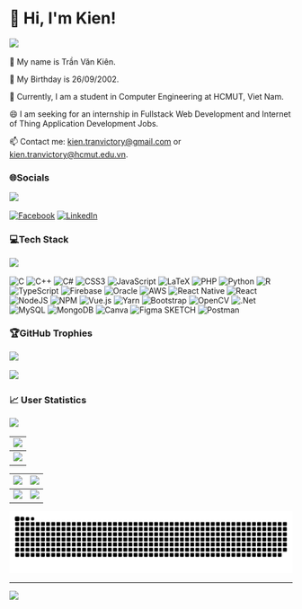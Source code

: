 
# 💫 Hi, I'm Kien!

<img src="https://user-images.githubusercontent.com/73097560/115834477-dbab4500-a447-11eb-908a-139a6edaec5c.gif">

👀 My name is Trần Văn Kiên.

🎂 My Birthday is 26/09/2002.

🔭 Currently, I am a student in Computer Engineering at HCMUT, Viet Nam.

😄 I am seeking for an internship in Fullstack Web Development and Internet of Thing Application Development Jobs.

📫 Contact me: kien.tranvictory@gmail.com or kien.tranvictory@hcmut.edu.vn.

### 🌐Socials

<img src="https://user-images.githubusercontent.com/73097560/115834477-dbab4500-a447-11eb-908a-139a6edaec5c.gif">

[![Facebook](https://img.shields.io/badge/Facebook-%231877F2.svg?logo=Facebook&logoColor=white)](https://facebook.com/https://www.facebook.com/kienkillian/) [![LinkedIn](https://img.shields.io/badge/LinkedIn-%230077B5.svg?logo=linkedin&logoColor=white)](https://linkedin.com/in/https://www.linkedin.com/in/ki%C3%AAn-tr%E1%BA%A7n-747475253) 

### 💻Tech Stack

<img src="https://user-images.githubusercontent.com/73097560/115834477-dbab4500-a447-11eb-908a-139a6edaec5c.gif">

![C](https://img.shields.io/badge/c-%2300599C.svg?style=plastic&logo=c&logoColor=white) ![C++](https://img.shields.io/badge/c++-%2300599C.svg?style=plastic&logo=c%2B%2B&logoColor=white) ![C#](https://img.shields.io/badge/c%23-%23239120.svg?style=plastic&logo=c-sharp&logoColor=white) ![CSS3](https://img.shields.io/badge/css3-%231572B6.svg?style=plastic&logo=css3&logoColor=white) ![JavaScript](https://img.shields.io/badge/javascript-%23323330.svg?style=plastic&logo=javascript&logoColor=%23F7DF1E) ![LaTeX](https://img.shields.io/badge/latex-%23008080.svg?style=plastic&logo=latex&logoColor=white) ![PHP](https://img.shields.io/badge/php-%23777BB4.svg?style=plastic&logo=php&logoColor=white) ![Python](https://img.shields.io/badge/python-3670A0?style=plastic&logo=python&logoColor=ffdd54) ![R](https://img.shields.io/badge/r-%23276DC3.svg?style=plastic&logo=r&logoColor=white) ![TypeScript](https://img.shields.io/badge/typescript-%23007ACC.svg?style=plastic&logo=typescript&logoColor=white) ![Firebase](https://img.shields.io/badge/firebase-%23039BE5.svg?style=plastic&logo=firebase) ![Oracle](https://img.shields.io/badge/Oracle-F80000?style=plastic&logo=oracle&logoColor=white) ![AWS](https://img.shields.io/badge/AWS-%23FF9900.svg?style=plastic&logo=amazon-aws&logoColor=white) ![React Native](https://img.shields.io/badge/react_native-%2320232a.svg?style=plastic&logo=react&logoColor=%2361DAFB) ![React](https://img.shields.io/badge/react-%2320232a.svg?style=plastic&logo=react&logoColor=%2361DAFB) ![NodeJS](https://img.shields.io/badge/node.js-6DA55F?style=plastic&logo=node.js&logoColor=white) ![NPM](https://img.shields.io/badge/NPM-%23000000.svg?style=plastic&logo=npm&logoColor=white) ![Vue.js](https://img.shields.io/badge/vuejs-%2335495e.svg?style=plastic&logo=vuedotjs&logoColor=%234FC08D) ![Yarn](https://img.shields.io/badge/yarn-%232C8EBB.svg?style=plastic&logo=yarn&logoColor=white) ![Bootstrap](https://img.shields.io/badge/bootstrap-%23563D7C.svg?style=plastic&logo=bootstrap&logoColor=white) ![OpenCV](https://img.shields.io/badge/opencv-%23white.svg?style=plastic&logo=opencv&logoColor=white) ![.Net](https://img.shields.io/badge/.NET-5C2D91?style=plastic&logo=.net&logoColor=white) ![MySQL](https://img.shields.io/badge/mysql-%2300f.svg?style=plastic&logo=mysql&logoColor=white) ![MongoDB](https://img.shields.io/badge/MongoDB-%234ea94b.svg?style=plastic&logo=mongodb&logoColor=white) ![Canva](https://img.shields.io/badge/Canva-%2300C4CC.svg?style=plastic&logo=Canva&logoColor=white) 	![Figma](https://img.shields.io/badge/figma-%23F24E1E.svg?style=plastic&logo=figma&logoColor=white) SKETCH ![Postman](https://img.shields.io/badge/Postman-FF6C37?style=plastic&logo=postman&logoColor=white)

### 🏆GitHub Trophies

<img src="https://user-images.githubusercontent.com/73097560/115834477-dbab4500-a447-11eb-908a-139a6edaec5c.gif">

![](https://github-trophies.vercel.app/?username=kientr2002&theme=radical&no-frame=false&no-bg=false&margin-w=4)

### 📈 User Statistics

<img src="https://user-images.githubusercontent.com/73097560/115834477-dbab4500-a447-11eb-908a-139a6edaec5c.gif">

<table>
  <tbody>
    <tr>
      <td>
        <a href="https://github-readme-streak-stats.herokuapp.com/?user=kientr2002">
          <img width="705" src="https://github-readme-streak-stats.herokuapp.com/?user=lucthienphong1120&bg_color=30,e96443,904e95&title_color=fff&text_color=fff&theme=radical&hide_border=true">
        </a>
      </td>
    </tr>
  </tbody>
  <tbody>
    <tr>
      <td>
        <a href="https://github-profile-summary-cards.vercel.app/api/cards/profile-details?username=kientr2002">
          <img width="715" src="https://github-profile-summary-cards.vercel.app/api/cards/profile-details?username=kientr2002&theme=dracula"/>
        </a>
      </td>
    </tr>
  </tbody>
</table>

<table>
  <tbody>
    <tr>
      <th>
        <a href="https://github-profile-summary-cards.vercel.app/api/cards/repos-per-language?username=kientr2002">
          <img src="https://github-profile-summary-cards.vercel.app/api/cards/repos-per-language?username=kientr2002&theme=dracula"/>
        </a>
      </th>
      <th>
        <a href="https://github-profile-summary-cards.vercel.app/api/cards/most-commit-language?username=kientr2002&">
          <img src="https://github-profile-summary-cards.vercel.app/api/cards/most-commit-language?username=kientr2002&theme=dracula"/>
        </a>
      </th>
    </tr>
  </tbody>
  <tbody>
    <tr>
      <td>
        <a href="https://github-profile-summary-cards.vercel.app/api/cards/stats?username=kientr2002">
          <img src="https://github-profile-summary-cards.vercel.app/api/cards/stats?username=kientr2002&theme=dracula"/>
        </a>
      </td>
      <td>
        <a href="https://github-profile-summary-cards.vercel.app/api/cards/productive-time?username=kientr2002">
          <img src="https://github-profile-summary-cards.vercel.app/api/cards/productive-time?username=kientr2002&theme=dracula"/>
        </a>
      </td>
    </tr>
  </tbody>
</table>

![](https://github.com/Platane/snk/raw/output/github-contribution-grid-snake.svg)



---
[![](https://visitcount.itsvg.in/api?id=kientr2002&icon=0&color=0)](https://visitcount.itsvg.in)
